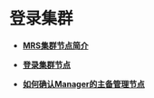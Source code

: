 # 登录集群<a name="mrs_01_0082"></a>

-   **[MRS集群节点简介](MRS集群节点简介.md)**  

-   **[登录集群节点](登录集群节点.md)**  

-   **[如何确认Manager的主备管理节点](如何确认Manager的主备管理节点.md)**  


